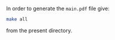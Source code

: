 In order to generate the ```main.pdf``` file give:

``` bash
make all
```

from the present directory.